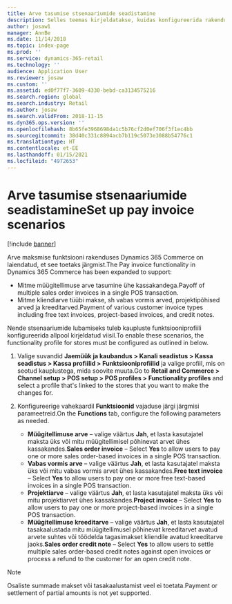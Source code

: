 ```yaml
---
title: Arve tasumise stsenaariumide seadistamine
description: Selles teemas kirjeldatakse, kuidas konfigureerida rakendust Dynamics 365 Commerce, et see toetaks arve maksetega seotud erinevaid stsenaariume.
author: josaw1
manager: AnnBe
ms.date: 11/14/2018
ms.topic: index-page
ms.prod: ''
ms.service: dynamics-365-retail
ms.technology: ''
audience: Application User
ms.reviewer: josaw
ms.custom: ''
ms.assetid: ed0f77f7-3609-4330-bebd-ca3134575216
ms.search.region: global
ms.search.industry: Retail
ms.author: josaw
ms.search.validFrom: 2018-11-15
ms.dyn365.ops.version: ''
ms.openlocfilehash: 8b65fe3968698da1c5b76cf2d0ef706f3f1ec4bb
ms.sourcegitcommit: 38d40c331c8894acb7b119c5073e3088b54776c1
ms.translationtype: HT
ms.contentlocale: et-EE
ms.lasthandoff: 01/15/2021
ms.locfileid: "4972653"
---
```

# <a name="set-up-pay-invoice-scenarios"></a><span data-ttu-id="cc620-103">Arve tasumise stsenaariumide seadistamine</span><span class="sxs-lookup"><span data-stu-id="cc620-103">Set up pay invoice scenarios</span></span>

[!include [banner](includes/banner.md)]

<span data-ttu-id="cc620-104">Arve maksmise funktsiooni rakenduses Dynamics 365 Commerce on laiendatud, et see toetaks järgmist.</span><span class="sxs-lookup"><span data-stu-id="cc620-104">The Pay invoice functionality in Dynamics 365 Commerce has been expanded to support:</span></span>

- <span data-ttu-id="cc620-105">Mitme müügitellimuse arve tasumine ühe kassakandega.</span><span class="sxs-lookup"><span data-stu-id="cc620-105">Payoff of multiple sales order invoices in a single POS transaction.</span></span>
- <span data-ttu-id="cc620-106">Mitme kliendiarve tüübi makse, sh vabas vormis arved, projektipõhised arved ja kreeditarved.</span><span class="sxs-lookup"><span data-stu-id="cc620-106">Payment of various customer invoice types including free text invoices, project-based invoices, and credit notes.</span></span>

<span data-ttu-id="cc620-107">Nende stsenaariumide lubamiseks tuleb kaupluste funktsiooniprofiili konfigureerida allpool kirjeldatud viisil.</span><span class="sxs-lookup"><span data-stu-id="cc620-107">To enable these scenarios, the functionality profile for stores must be configured as outlined in below.</span></span>

1. <span data-ttu-id="cc620-108">Valige suvandid **Jaemüük ja kaubandus \> Kanali seadistus \> Kassa seadistus \> Kassa profiilid \> Funktsiooniprofiilid** ja valige profiil, mis on seotud kauplustega, mida soovite muuta.</span><span class="sxs-lookup"><span data-stu-id="cc620-108">Go to **Retail and Commerce \> Channel setup \> POS setup \> POS profiles \> Functionality profiles** and select a profile that's linked to the stores that you want to make the changes for.</span></span>
2. <span data-ttu-id="cc620-109">Konfigureerige vahekaardil **Funktsioonid** vajaduse järgi järgmisi parameetreid.</span><span class="sxs-lookup"><span data-stu-id="cc620-109">On the **Functions** tab, configure the following parameters as needed.</span></span>

    - <span data-ttu-id="cc620-110">**Müügitellimuse arve** – valige väärtus **Jah**, et lasta kasutajatel maksta üks või mitu müügitellimisel põhinevat arvet ühes kassakandes.</span><span class="sxs-lookup"><span data-stu-id="cc620-110">**Sales order invoice** – Select **Yes** to allow users to pay one or more sales order-based invoices in a single POS transaction.</span></span>
    - <span data-ttu-id="cc620-111">**Vabas vormis arve** – valige väärtus **Jah**, et lasta kasutajatel maksta üks või mitu vabas vormis arvet ühes kassakandes.</span><span class="sxs-lookup"><span data-stu-id="cc620-111">**Free text invoice** – Select **Yes** to allow users to pay one or more free text-based invoices in a single POS transaction.</span></span>
    - <span data-ttu-id="cc620-112">**Projektiarve** – valige väärtus **Jah**, et lasta kasutajatel maksta üks või mitu projektiarvet ühes kassakandes.</span><span class="sxs-lookup"><span data-stu-id="cc620-112">**Project invoice** – Select **Yes** to allow users to pay one or more project-based invoices in a single POS transaction.</span></span>
    - <span data-ttu-id="cc620-113">**Müügitellimuse kreeditarve** – valige väärtus **Jah**, et lasta kasutajatel tasakaalustada mitu müügitellimusel põhinevat kreeditarvet avatud arvete suhtes või töödelda tagasimakset kliendile avatud kreeditarve jaoks.</span><span class="sxs-lookup"><span data-stu-id="cc620-113">**Sales order credit note** – Select **Yes** to allow users to settle multiple sales order-based credit notes against open invoices or process a refund to the customer for an open credit note.</span></span>

> [!NOTE]
> <span data-ttu-id="cc620-114">Osaliste summade makset või tasakaalustamist veel ei toetata.</span><span class="sxs-lookup"><span data-stu-id="cc620-114">Payment or settlement of partial amounts is not yet supported.</span></span>
